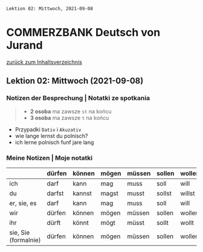 `Lektion 02: Mittwoch, 2021-09-08`

# COMMERZBANK Deutsch von Jurand

[zurück zum Inhaltsverzeichnis](README.md)

## Lektion 02: Mittwoch (2021-09-08)

### Notizen der Besprechung | Notatki ze spotkania

> - **2 osoba** ma zawsze `st` na końcu
> - **3 osoba** ma zawsze `t` na końcu

- Przypadki `Dativ` i `Akuzativ`
- wie lange lernst du polnisch?
- ich lerne polnisch funf jare lang

### Meine Notizen | Moje notatki

|                      | dürfen | können | mögen | müssen | sollen | wollen | wissen |
| -------------------- | ------ | ------ | ----- | ------ | ------ | ------ | ------ |
| ich                  | darf   | kann   | mag   | muss   | soll   | will   | weiß   |
| du                   | darfst | kannst | magst | musst  | sollst | willst | weißt  |
| er, sie, es          | darf   | kann   | mag   | muss   | soll   | will   | weiß   |
| wir                  | dürfen | können | mögen | müssen | sollen | wollen | wissen |
| ihr                  | dürft  | könnt  | mögt  | müsst  | sollt  | wollt  | wisst  |
| sie, Sie (formalnie) | dürfen | können | mögen | müssen | sollen | wollen | wissen |

